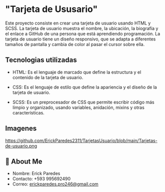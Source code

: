 
# "Tarjeta de Ususario"
Este proyecto consiste en crear una tarjeta de usuario usando HTML y SCSS. La tarjeta de usuario muestra el nombre, la ubicación, la biografía y el enlace a GitHub de una persona que está aprendiendo programación. La tarjeta de usuario tiene un diseño responsivo, que se adapta a diferentes tamaños de pantalla y cambia de color al pasar el cursor sobre ella.



## Tecnologias utilizadas

 - HTML: Es el lenguaje de marcado que define la estructura y el contenido de la tarjeta de usuario.

 - CSS: Es el lenguaje de estilo que define la apariencia y el diseño de la tarjeta de usuario.

 - SCSS: Es un preprocesador de CSS que permite escribir código más limpio y organizado, usando variables, anidación, mixins y otras características.
 
 
## Imagenes
https://github.com/ErickParedes2311/TarjetasUsuario/blob/main/Tarjetas-de-usuario.png

## 🚀 About Me
- Nombre: Erick Paredes
- Contacto: +593 995692490
- Correo: erickparedes.pro246@gmail.com

